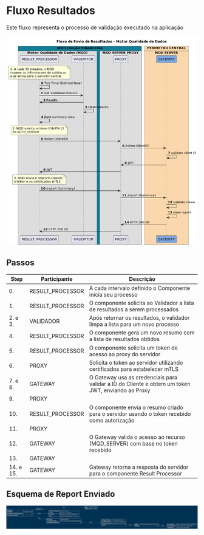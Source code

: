 # Fluxo Resultados

Este fluxo representa o processo de validação executado na aplicação

![Image 1. ](./desenhos/fluxo_Envio_Results.png)

## Passos

| Step | Participante | Descrição |
|-|-|-|
| 0. | RESULT_PROCESSOR | A cada intervalo definido o Componente inicia seu processo |
| 1. | RESULT_PROCESSOR | O componente solicita ao Validador a lista de resultados a serem processados |
| 2. e 3. | VALIDADOR | Após retornar os resultados, o validador limpa a lista para um novo processo |
| 4. | RESULT_PROCESSOR | O componente gera um novo resumo com a lista de resultados obtidos |
| 5. | RESULT_PROCESSOR | O componente solicita um token de acesso ao proxy do servidor |
| 6. | PROXY | Solicita o token ao servidor utilizando certificados para estabelecer mTLS |
| 7. e 8. | GATEWAY | O Gateway usa as credenciais para validar a ID do Cliente e obtem um token JWT, enviando ao Proxy |
| 9. | PROXY |  |
| 10. | RESULT_PROCESSOR | O componente envia o resumo criado para o servidor usando o token recebido como autorização |
| 11. | PROXY |  |
| 12. | GATEWAY | O Gateway valida o acesso ao recurso (MQD_SERVER) com base no token recebido |
| 13. | GATEWAY |  |
| 14. e 15. | GATEWAY | Gateway retorna a resposta do servidor para o componente Result Processor |

## Esquema de Report Enviado



![Image 2. ](./desenhos/report_schema.png)